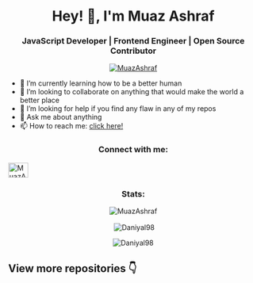 
<h1 align="center">Hey! 👋, I'm Muaz Ashraf</h1>
<h3 align="center">JavaScript Developer | Frontend Engineer | Open Source Contributor </h3>




<p align="center"> <a href="https://github.com/ryo-ma/github-profile-trophy"><img src="https://github-profile-trophy.vercel.app/?username=Muaz-Ashraf&margin-w=30" alt="MuazAshraf" /></a> </p>





- 🌱 I’m currently learning how to be a better human
- 👯 I’m looking to collaborate on anything that would make the world a better place
- 🤔 I’m looking for help if you find any flaw in any of my repos 
- 💬 Ask me about anything
- 📫 How to reach me: [click here!](https://muazashraf.netlify.app/)


<h3 align="center">Connect with me:</h3>
<p align="center">

 <a href="https://www.linkedin.com/in/muazashraf98/" target="blank"><img align="center" src="https://raw.githubusercontent.com/rahuldkjain/github-profile-readme-generator/master/src/images/icons/Social/linked-in-alt.svg" alt="MuazAshraf" height="30" width="40" /></a>





<h3 align="center">Stats:</h3>
<p  align="center"><img align="center" src="https://github-readme-stats.vercel.app/api/top-langs?username=Muaz-Ashraf&show_icons=true&locale=en&layout=compact" alt="MuazAshraf" /></p>


<p  align="center">&nbsp;<img align="center" src="https://github-readme-stats.vercel.app/api?username=Daniyal98&show_icons=true&locale=en" alt="Daniyal98" /></p>

<p  align="center"><img align="center" src="https://github-readme-streak-stats.herokuapp.com/?user=Daniyal98&" alt="Daniyal98" /></p>



## View more repositories 👇
